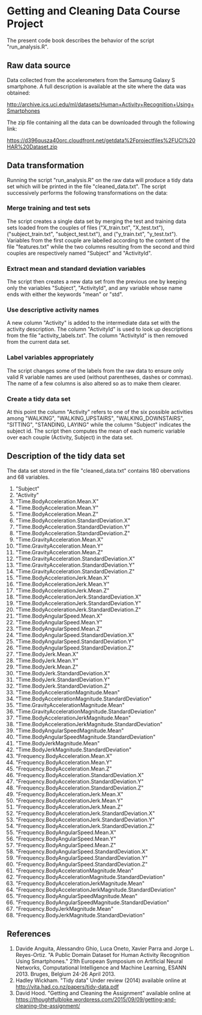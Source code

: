 # Getting and Cleaning Data Course Project

The present code book describes the behavior of the script "run_analysis.R".  

## Raw data source

Data collected from the accelerometers from the Samsung Galaxy S smartphone. A full description is available at the site where the data was obtained:

http://archive.ics.uci.edu/ml/datasets/Human+Activity+Recognition+Using+Smartphones

The zip file containing all the data can be downloaded through the following link:

https://d396qusza40orc.cloudfront.net/getdata%2Fprojectfiles%2FUCI%20HAR%20Dataset.zip 

## Data transformation

Running the script "run_analysis.R" on the raw data will produce a tidy data set which will be printed in the file "cleaned_data.txt". The script successively performs the following transformations on the data:

### Merge training and test sets

The script creates a single data set by merging the test and training data sets loaded from the couples of files ("X_train.txt", "X_test.txt"), ("subject_train.txt", "subject_test.txt"), and ("y_train.txt", "y_test.txt"). Variables from the first couple are labelled according to the content of the file "features.txt" while the two columns resulting from the second and third couples are respectively named "Subject" and "ActivityId".

### Extract mean and standard deviation variables

The script then creates a new data set from the previous one by keeping only the variables "Subject", "ActivityId", and any variable whose name ends with either the keywords "mean" or "std".

### Use descriptive activity names

A new column "Activity" is added to the intermediate data set with the activity description. The column "ActivityId" is used to look up descriptions from the file "activity_labels.txt". The column "ActivityId" is then removed from the current data set.

### Label variables appropriately

The script changes some of the labels from the raw data to ensure only valid R variable names are used (without parentheses, dashes or commas). The name of a few columns is also altered so as to make them clearer. 

### Create a tidy data set

At this point the column "Activity" refers to one of the six possible activities among "WALKING", "WALKING_UPSTAIRS", "WALKING_DOWNSTAIRS", "SITTING", "STANDING, LAYING" while the column "Subject" indicates the subject id. The script then computes the mean of each numeric variable over each couple (Activity, Subject) in the data set. 

## Description of the tidy data set

The data set stored in the file "cleaned_data.txt" contains 180 obervations and 68 variables. 

1. "Subject"
2. "Activity"
3. "Time.BodyAcceleration.Mean.X"
4. "Time.BodyAcceleration.Mean.Y"
5. "Time.BodyAcceleration.Mean.Z"
6. "Time.BodyAcceleration.StandardDeviation.X"
7. "Time.BodyAcceleration.StandardDeviation.Y"
8. "Time.BodyAcceleration.StandardDeviation.Z"
9. "Time.GravityAcceleration.Mean.X"
10. "Time.GravityAcceleration.Mean.Y"
11. "Time.GravityAcceleration.Mean.Z"
12. "Time.GravityAcceleration.StandardDeviation.X"
13. "Time.GravityAcceleration.StandardDeviation.Y"
14. "Time.GravityAcceleration.StandardDeviation.Z"
15. "Time.BodyAccelerationJerk.Mean.X"
16. "Time.BodyAccelerationJerk.Mean.Y"
17. "Time.BodyAccelerationJerk.Mean.Z"
18. "Time.BodyAccelerationJerk.StandardDeviation.X"
19. "Time.BodyAccelerationJerk.StandardDeviation.Y"
20. "Time.BodyAccelerationJerk.StandardDeviation.Z"
21. "Time.BodyAngularSpeed.Mean.X"
22. "Time.BodyAngularSpeed.Mean.Y"
23. "Time.BodyAngularSpeed.Mean.Z"
24. "Time.BodyAngularSpeed.StandardDeviation.X"
25. "Time.BodyAngularSpeed.StandardDeviation.Y"
26. "Time.BodyAngularSpeed.StandardDeviation.Z"
27. "Time.BodyJerk.Mean.X"
28. "Time.BodyJerk.Mean.Y"
29. "Time.BodyJerk.Mean.Z"
30. "Time.BodyJerk.StandardDeviation.X"
31. "Time.BodyJerk.StandardDeviation.Y"
32. "Time.BodyJerk.StandardDeviation.Z"
33. "Time.BodyAccelerationMagnitude.Mean"
34. "Time.BodyAccelerationMagnitude.StandardDeviation"
35. "Time.GravityAccelerationMagnitude.Mean"
36. "Time.GravityAccelerationMagnitude.StandardDeviation"
37. "Time.BodyAccelerationJerkMagnitude.Mean"
38. "Time.BodyAccelerationJerkMagnitude.StandardDeviation"
39. "Time.BodyAngularSpeedMagnitude.Mean"
40. "Time.BodyAngularSpeedMagnitude.StandardDeviation"
41. "Time.BodyJerkMagnitude.Mean"
42. "Time.BodyJerkMagnitude.StandardDeviation"
43. "Frequency.BodyAcceleration.Mean.X"
44. "Frequency.BodyAcceleration.Mean.Y"
45. "Frequency.BodyAcceleration.Mean.Z"
46. "Frequency.BodyAcceleration.StandardDeviation.X"
47. "Frequency.BodyAcceleration.StandardDeviation.Y"
48. "Frequency.BodyAcceleration.StandardDeviation.Z"
49. "Frequency.BodyAccelerationJerk.Mean.X"
50. "Frequency.BodyAccelerationJerk.Mean.Y"
51. "Frequency.BodyAccelerationJerk.Mean.Z"
52. "Frequency.BodyAccelerationJerk.StandardDeviation.X"
53. "Frequency.BodyAccelerationJerk.StandardDeviation.Y"
54. "Frequency.BodyAccelerationJerk.StandardDeviation.Z"
55. "Frequency.BodyAngularSpeed.Mean.X"
56. "Frequency.BodyAngularSpeed.Mean.Y"
57. "Frequency.BodyAngularSpeed.Mean.Z"
58. "Frequency.BodyAngularSpeed.StandardDeviation.X"
59. "Frequency.BodyAngularSpeed.StandardDeviation.Y"
60. "Frequency.BodyAngularSpeed.StandardDeviation.Z"
61. "Frequency.BodyAccelerationMagnitude.Mean"
62. "Frequency.BodyAccelerationMagnitude.StandardDeviation"
63. "Frequency.BodyAccelerationJerkMagnitude.Mean"
64. "Frequency.BodyAccelerationJerkMagnitude.StandardDeviation"
65. "Frequency.BodyAngularSpeedMagnitude.Mean"
66. "Frequency.BodyAngularSpeedMagnitude.StandardDeviation"
67. "Frequency.BodyJerkMagnitude.Mean"
68. "Frequency.BodyJerkMagnitude.StandardDeviation"

## References

1. Davide Anguita, Alessandro Ghio, Luca Oneto, Xavier Parra and Jorge L. Reyes-Ortiz. "A Public Domain Dataset for Human Activity Recognition Using Smartphones." 21th European Symposium on Artificial Neural Networks, Computational Intelligence and Machine Learning, ESANN 2013. Bruges, Belgium 24-26 April 2013.
2. Hadley Wickham. "Tidy data" Under review (2014) available online at http://vita.had.co.nz/papers/tidy-data.pdf
3. David Hood. "Getting and Cleaning the Assignment" available online at https://thoughtfulbloke.wordpress.com/2015/09/09/getting-and-cleaning-the-assignment/
